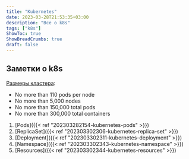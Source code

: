 ```yaml
---
title: "Kubernetes"
date: 2023-03-28T21:53:35+03:00
description: "Все о k8s"
tags: ["k8s"]
ShowToc: true
ShowBreadCrumbs: true
draft: false
---
```


## Заметки о k8s

[Размеры кластера](https://kubernetes.io/docs/setup/best-practices/cluster-large/):

- No more than 110 pods per node
- No more than 5,000 nodes
- No more than 150,000 total pods
- No more than 300,000 total containers

1. [Pods]({{< ref "202303282154-kubernetes-pods" >}})
2. [ReplicaSet]({{< ref "202303302306-kubernetes-replica-set" >}})
3. [Deployment]({{< ref "202303302311-kubernetes-deployment" >}})
4. [Namespace]({{< ref "202303302343-kubernetes-namespace" >}})
5. [Resources]({{< ref "202303302344-kubernetes-resources" >}})
